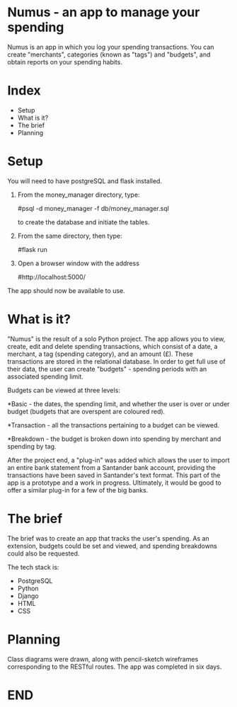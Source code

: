 # Numus - an app to manage your spending

Numus is an app in which you log your spending transactions.  You can create "merchants", categories (known as "tags") and "budgets", and obtain reports on your spending habits.

# Index
* Setup
* What is it?
* The brief
* Planning

# Setup
You will need to have postgreSQL and flask installed.

1. From the money_manager directory, type:

      #psql -d money_manager -f db/money_manager.sql
      
    to create the database and initiate the tables.

2. From the same directory, then type:
      
      #flask run
      
3. Open a browser window with the address 

      #http://localhost:5000/ 

  The app should now be available to use.


# What is it?
"Numus" is the result of a solo Python project.  The app allows you to view, create, edit and delete spending transactions, which consist of a date, a merchant, 
a tag (spending category), and an amount (£).  These transactions are stored in the relational database.  In order to get full use of their data, the user can create 
"budgets" - spending periods with an associated spending limit.  

Budgets can be viewed at three levels: 

*Basic - the dates, the spending limit, and whether the user is over or under budget (budgets that are overspent are coloured red).

*Transaction - all the transactions pertaining to a budget can be viewed.

*Breakdown - the budget is broken down into spending by merchant and spending by tag.

After the project end, a "plug-in" was added which allows the user to import an entire bank statement from a Santander bank account, providing the transactions have been saved in Santander's text format.
This part of the app is a prototype and a work in progress.  Ultimately, it would be good to offer a similar plug-in for a few of the big banks.
                    

# The brief
The brief was to create an app that tracks the user's spending.  As an extension, budgets could be set and viewed, and spending breakdowns could also be requested.  

The tech stack is:
* PostgreSQL
* Python 
* Django
* HTML
* CSS

# Planning
Class diagrams were drawn, along with pencil-sketch wireframes corresponding to the RESTful routes.  The app was completed in six days.

# END
